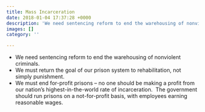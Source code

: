 ```yaml
---
title: Mass Incarceration
date: 2018-01-04 17:37:28 +0000
description: 'We need sentencing reform to end the warehousing of nonviolent criminals. '
images: []
category: ''

---
```

* We need sentencing reform to end the warehousing of nonviolent criminals.
* We must return the goal of our prison system to rehabilitation, not simply punishment.
* We must end for-profit prisons – no one should be making a profit from our nation’s highest-in-the-world rate of incarceration.  The government should run prisons on a not-for-profit basis, with employees earning reasonable wages.